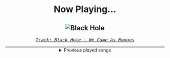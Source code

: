 <div align="center"> 
<h1>Now Playing...</h1>

![Black Hole](https://i.scdn.co/image/ab67616d00001e022aaa9372a6922e6e3575d828)
--
_<samp><a href="https://open.spotify.com/track/1g5Jqwo02PuitYfv19B6Jn">Track: Black Hole - We Came As Romans</a></samp>_

<div style="border: 1px #4B5054 solid"></div>
<details>
  <summary>
    Previous played songs
  </summary>
  <table>
    <thead>
      <tr>
        <th>
          Artist
        </th>
        <th>
          Song
        </th>
        <th>
          Link
        </th>
      </tr>
    </thead>
    <tbody>
      <tr><td>We Came As Romans</td><td>Black Hole</td><td><a href="https://open.spotify.com/track/1g5Jqwo02PuitYfv19B6Jn">https://open.spotify.com/track/1g5Jqwo02PuitYfv19B6Jn</a></td></tr><tr><td>Asking Alexandria</td><td>Psycho</td><td><a href="https://open.spotify.com/track/2oeD1y0HnIBhHW5pPtyE0w">https://open.spotify.com/track/2oeD1y0HnIBhHW5pPtyE0w</a></td></tr><tr><td>Self Deception</td><td>The Scandinavian Dream</td><td><a href="https://open.spotify.com/track/3ZItvJmLEg2wK2PmHpw0pR">https://open.spotify.com/track/3ZItvJmLEg2wK2PmHpw0pR</a></td></tr><tr><td>Breaking Benjamin</td><td>Breaking the Silence</td><td><a href="https://open.spotify.com/track/6AGQ7pKkcnc6RVjtARt1ph">https://open.spotify.com/track/6AGQ7pKkcnc6RVjtARt1ph</a></td></tr><tr><td>Disturbed</td><td>Hell</td><td><a href="https://open.spotify.com/track/1RIn8LBQzinLEraFtUcpZP">https://open.spotify.com/track/1RIn8LBQzinLEraFtUcpZP</a></td></tr><tr><td>Annisokay</td><td>STFU</td><td><a href="https://open.spotify.com/track/0X6WHH6WvXFTMmwWrsFeob">https://open.spotify.com/track/0X6WHH6WvXFTMmwWrsFeob</a></td></tr><tr><td>Motionless In White</td><td>Werewolf</td><td><a href="https://open.spotify.com/track/1e1rQNYCZToyBDDka1Io34">https://open.spotify.com/track/1e1rQNYCZToyBDDka1Io34</a></td></tr><tr><td>Savage Hands</td><td>Demon</td><td><a href="https://open.spotify.com/track/5u2t394YumuXAnHT2lr4Wj">https://open.spotify.com/track/5u2t394YumuXAnHT2lr4Wj</a></td></tr><tr><td>From Ashes to New</td><td>One Foot In The Grave (feat. Aaron Pauley of Of Mice & Men)</td><td><a href="https://open.spotify.com/track/3HFD33d1GOur9PQswfVeaP">https://open.spotify.com/track/3HFD33d1GOur9PQswfVeaP</a></td></tr><tr><td>Alice In Chains</td><td>Would? (2022 Remaster)</td><td><a href="https://open.spotify.com/track/5sFDReWLrZHLFZFjHsjUTS">https://open.spotify.com/track/5sFDReWLrZHLFZFjHsjUTS</a></td></tr><tr><td>Breaking Benjamin</td><td>Hopeless</td><td><a href="https://open.spotify.com/track/2c2UTSuyPbEmxWyTOMwjON">https://open.spotify.com/track/2c2UTSuyPbEmxWyTOMwjON</a></td></tr><tr><td>Disturbed</td><td>Inside the Fire</td><td><a href="https://open.spotify.com/track/5cxp9kjCFyJwzv3lzeX7ku">https://open.spotify.com/track/5cxp9kjCFyJwzv3lzeX7ku</a></td></tr><tr><td>Hollywood Undead</td><td>City of the Dead</td><td><a href="https://open.spotify.com/track/5bqnhwnHxcisxM8x7GLl3B">https://open.spotify.com/track/5bqnhwnHxcisxM8x7GLl3B</a></td></tr><tr><td>Eminem</td><td>White America</td><td><a href="https://open.spotify.com/track/15qrWkkYCfmtu1uRpGf48L">https://open.spotify.com/track/15qrWkkYCfmtu1uRpGf48L</a></td></tr><tr><td>NF</td><td>Grindin'</td><td><a href="https://open.spotify.com/track/3m6HMeFX6GIlGPMBcLEN6t">https://open.spotify.com/track/3m6HMeFX6GIlGPMBcLEN6t</a></td></tr><tr><td>Nic D</td><td>Swordfish</td><td><a href="https://open.spotify.com/track/6cF9l6IUC4ftyTJc7igP9d">https://open.spotify.com/track/6cF9l6IUC4ftyTJc7igP9d</a></td></tr><tr><td>Tom MacDonald</td><td>People So Stupid</td><td><a href="https://open.spotify.com/track/3rjJAqZWPjDhsTkCmc2HcY">https://open.spotify.com/track/3rjJAqZWPjDhsTkCmc2HcY</a></td></tr><tr><td>Ramirez</td><td>Be A Witness</td><td><a href="https://open.spotify.com/track/7bzLhOfjzbFsGl0z7jp1qz">https://open.spotify.com/track/7bzLhOfjzbFsGl0z7jp1qz</a></td></tr><tr><td>Jelly Roll</td><td>Wheels Fall Off</td><td><a href="https://open.spotify.com/track/4yGeJP63Z6gLEOZNHjkNnW">https://open.spotify.com/track/4yGeJP63Z6gLEOZNHjkNnW</a></td></tr><tr><td>Connor Price</td><td>Correct</td><td><a href="https://open.spotify.com/track/7eQUd4wXVFldWkd257KEjS">https://open.spotify.com/track/7eQUd4wXVFldWkd257KEjS</a></td></tr>
    </tbody>
  </table>
</details>

</div>
